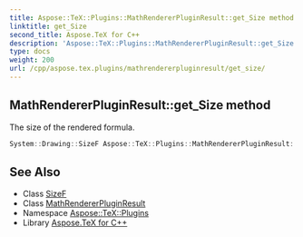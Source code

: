 ```yaml
---
title: Aspose::TeX::Plugins::MathRendererPluginResult::get_Size method
linktitle: get_Size
second_title: Aspose.TeX for C++
description: 'Aspose::TeX::Plugins::MathRendererPluginResult::get_Size method. The size of the rendered formula in C++.'
type: docs
weight: 200
url: /cpp/aspose.tex.plugins/mathrendererpluginresult/get_size/
---
```

## MathRendererPluginResult::get_Size method


The size of the rendered formula.

```cpp
System::Drawing::SizeF Aspose::TeX::Plugins::MathRendererPluginResult::get_Size() const
```

## See Also

* Class [SizeF](../../../system.drawing/sizef/)
* Class [MathRendererPluginResult](../)
* Namespace [Aspose::TeX::Plugins](../../)
* Library [Aspose.TeX for C++](../../../)
